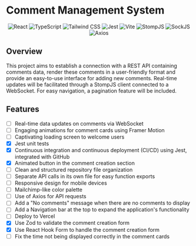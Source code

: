 # Comment Management System

<p align="center">
  <img src="https://img.shields.io/badge/React-blue?style=for-the-badge&logo=react" alt="React" />
  <img src="https://img.shields.io/badge/TypeScript-blue?style=for-the-badge&logo=typescript" alt="TypeScript" />
  <img src="https://img.shields.io/badge/Tailwind_CSS-blue?style=for-the-badge&logo=tailwindcss" alt="Tailwind CSS" />
  <img src="https://img.shields.io/badge/Jest-red?style=for-the-badge&logo=jest" alt="Jest" />
  <img src="https://img.shields.io/badge/Vite-blue?style=for-the-badge&logo=vite" alt="Vite" />
  <img src="https://img.shields.io/badge/StompJS-yellow?style=for-the-badge" alt="StompJS" />
  <img src="https://img.shields.io/badge/SockJS-orange?style=for-the-badge" alt="SockJS" />
  <img src="https://img.shields.io/badge/Axios-purple?style=for-the-badge" alt="Axios" />
</p>

## Overview

This project aims to establish a connection with a REST API containing comments data, render these comments in a user-friendly format and provide an easy-to-use interface for adding new comments. Real-time updates will be facilitated through a StompJS client connected to a WebSocket. For easy navigation, a pagination feature will be included.

## Features

- [ ] Real-time data updates on comments via WebSocket
- [ ] Engaging animations for comment cards using Framer Motion
- [ ] Captivating loading screen to welcome users
- [x] Jest unit tests
- [x] Continuous integration and continuous deployment (CI/CD) using Jest, integrated with GitHub
- [x] Animated button in the comment creation section
- [ ] Clean and structured repository file organization
- [ ] Separate API calls in its own file for easy function exports
- [ ] Responsive design for mobile devices
- [ ] Mailchimp-like color palette
- [ ] Use of Axios for API requests
- [ ] Add a "No comments" message when there are no comments to display
- [ ] Add a Navigation bar at the top to expand the application's functionality
- [ ] Deploy to Vercel
- [x] Use Zod to validate the comment creation form
- [x] Use React Hook Form to handle the comment creation form
- [ ] Fix the time not being displayed correctly in the comment cards

